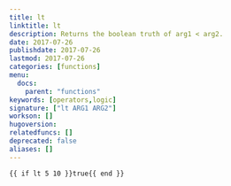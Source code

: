 ```yaml
---
title: lt
linktitle: lt
description: Returns the boolean truth of arg1 < arg2.
date: 2017-07-26
publishdate: 2017-07-26
lastmod: 2017-07-26
categories: [functions]
menu:
  docs:
    parent: "functions"
keywords: [operators,logic]
signature: ["lt ARG1 ARG2"]
workson: []
hugoversion:
relatedfuncs: []
deprecated: false
aliases: []
---
```



```go-html-template
{{ if lt 5 10 }}true{{ end }}
```
